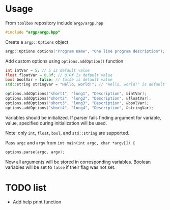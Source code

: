 # Usage

From `toolbox` repository include `argp/argp.hpp`
```cpp
#include "argp/argp.hpp"
```

Create a `argp::Options` object
```cpp
argp::Options options("Program name", "One line program description");
```

Add custom options using `options.addOption()` function
```cpp
int intVar = 5; // 5 is default value
float floatVar = 0.0f; // 0.0f is default value
bool boolVar = false; // false is default value
std::string stringVar = "Hello, world!"; // "Hello, world!" is default value

options.addOptions("short1", "long1", "Description", &intVar);
options.addOptions("short2", "long2", "Description", &floatVar);
options.addOptions("short3", "long3", "Description", &boolVar);
options.addOptions("short4", "long4", "Description", &stringVar);
```
Variables should be initialized. If parser fails finding argument for variable, value, specified during initialization will be used.

Note: only `int`, `float`, `bool`, and `std::string` are supported.

Pass `argc` and `argv` from `int main(int argc, char *argv[]) {`
```cpp
options.parse(argc, argv);
```

Now all arguments will be stored in corresponding variables. Boolean variables will be set to `false` if their flag was not set.

# TODO list

* Add help print function
